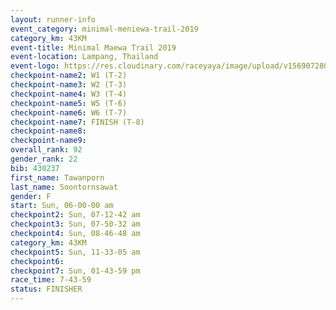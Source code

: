 ```yaml
---
layout: runner-info 
event_category: minimal-meniewa-trail-2019 
category_km: 43KM
event-title: Minimal Maewa Trail 2019 
event-location: Lampang, Thailand 
event-logo: https://res.cloudinary.com/raceyaya/image/upload/v1569072805/logo/minimal-trail_ktnvsp.jpg 
checkpoint-name2: W1 (T-2) 
checkpoint-name3: W2 (T-3) 
checkpoint-name4: W3 (T-4) 
checkpoint-name5: W5 (T-6) 
checkpoint-name6: W6 (T-7) 
checkpoint-name7: FINISH (T-8) 
checkpoint-name8: 
checkpoint-name9: 
overall_rank: 92
gender_rank: 22
bib: 430237
first_name: Tawanporn
last_name: Soontornsawat
gender: F
start: Sun, 06-00-00 am
checkpoint2: Sun, 07-12-42 am
checkpoint3: Sun, 07-50-32 am
checkpoint4: Sun, 08-46-48 am
category_km: 43KM
checkpoint5: Sun, 11-33-05 am
checkpoint6: 
checkpoint7: Sun, 01-43-59 pm
race_time: 7-43-59
status: FINISHER
---
```

